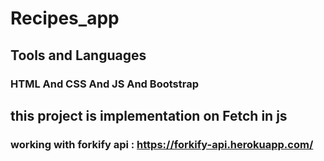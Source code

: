 # Recipes_app
## Tools and Languages 
### HTML And CSS And JS And Bootstrap
## this project is implementation on Fetch in js 
### working with forkify api : https://forkify-api.herokuapp.com/
